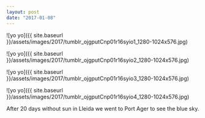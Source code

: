 ```yaml
---
layout: post
date: "2017-01-08"
---
```


![yo yo]({{ site.baseurl }}/assets/images/2017/tumblr_ojgputCnp01r16syio1_1280-1024x576.jpg)

![yo yo]({{ site.baseurl }}/assets/images/2017/tumblr_ojgputCnp01r16syio2_1280-1024x576.jpg)

![yo yo]({{ site.baseurl }}/assets/images/2017/tumblr_ojgputCnp01r16syio3_1280-1024x576.jpg)

![yo yo]({{ site.baseurl }}/assets/images/2017/tumblr_ojgputCnp01r16syio4_1280-1024x576.jpg)

After 20 days without sun in Lleida we went to Port Ager to see the blue sky.
